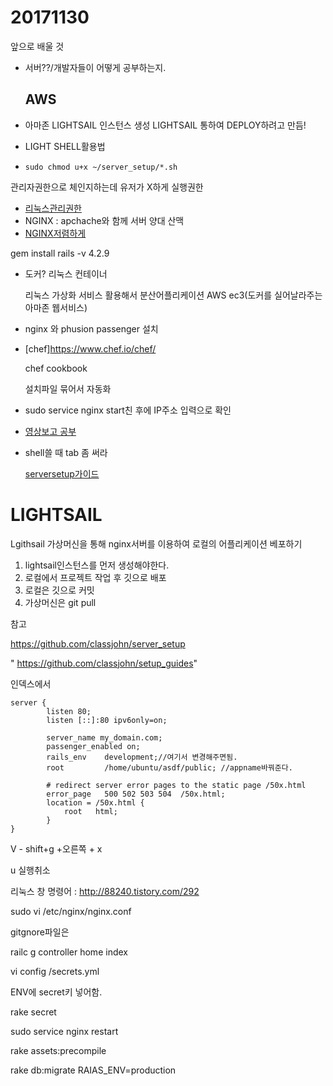 # 20171130

앞으로 배울 것

- 서버??/개발자들이 어떻게 공부하는지.

  ## AWS

- 아마존 LIGHTSAIL 인스턴스 생성 LIGHTSAIL 통하여 DEPLOY하려고 만듬!

- LIGHT SHELL활용법

- ```
  sudo chmod u+x ~/server_setup/*.sh
  ```

관리자권한으로 체인지하는데 유저가 X하게 실행권한

* [리눅스관리권한](http://eunguru.tistory.com/93)
* NGINX : apchache와 함께 서버 양대 산맥
* [NGINX저렴하게](https://letsencrypt.org/)

gem install rails -v 4.2.9

* 도커? 리눅스 컨테이너

  리눅스 가상화 서비스 활용해서 분산어플리케이션 AWS ec3(도커를 실어날라주는 아마존 웹서비스)

* nginx 와  phusion passenger 설치

* [chef]https://www.chef.io/chef/ 

  chef cookbook

  설치파일 묶어서 자동화

* sudo service nginx start친 후에 IP주소 입력으로 확인

* [영상보고 공부](https://code.org/)

* shell쓸 때 tab 좀 써라

  [serversetup가이드](https://github.com/likelion-campus/guides)

# LIGHTSAIL

Lgithsail 가상머신을 통해 nginx서버를 이용하여 로컬의 어플리케이션 베포하기



1. lightsail인스턴스를 먼저 생성해야한다.
2. 로컬에서 프로젝트 작업 후 깃으로 배포
3. 로컬은 깃으로 커밋
4. 가상머신은 git pull 



참고 

https://github.com/classjohn/server_setup

" https://github.com/classjohn/setup_guides"



인덱스에서 

```
server {
        listen 80;
        listen [::]:80 ipv6only=on;

        server_name my_domain.com;
        passenger_enabled on;
        rails_env    development;//여기서 변경해주면됨.
        root         /home/ubuntu/asdf/public; //appname바꿔준다.

        # redirect server error pages to the static page /50x.html
        error_page   500 502 503 504  /50x.html;
        location = /50x.html {
            root   html;
        }
}
```



V - shift+g +오른쪽 + x

u 실행취소

리눅스 창 명령어 : http://88240.tistory.com/292

sudo vi /etc/nginx/nginx.conf







gitgnore파일은 

railc g controller home index

vi config /secrets.yml

ENV에 secret키 넣어함.

rake secret



sudo service nginx restart

rake assets:precompile

rake db:migrate RAIAS_ENV=production